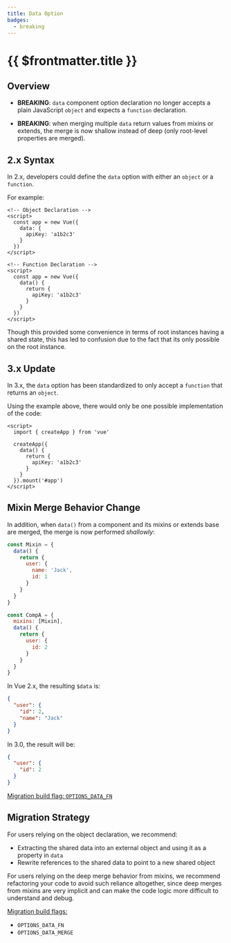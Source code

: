 ```yaml
---
title: Data Option
badges:
  - breaking
---
```


# {{ $frontmatter.title }} <MigrationBadges :badges="$frontmatter.badges" />

## Overview

- **BREAKING**: `data` component option declaration no longer accepts a plain JavaScript `object` and expects a `function` declaration.

- **BREAKING**: when merging multiple `data` return values from mixins or extends, the merge is now shallow instead of deep (only root-level properties are merged).

## 2.x Syntax

In 2.x, developers could define the `data` option with either an `object` or a `function`.

For example:

```vue-html
<!-- Object Declaration -->
<script>
  const app = new Vue({
    data: {
      apiKey: 'a1b2c3'
    }
  })
</script>

<!-- Function Declaration -->
<script>
  const app = new Vue({
    data() {
      return {
        apiKey: 'a1b2c3'
      }
    }
  })
</script>
```

Though this provided some convenience in terms of root instances having a shared state, this has led to confusion due to the fact that its only possible on the root instance.

## 3.x Update

In 3.x, the `data` option has been standardized to only accept a `function` that returns an `object`.

Using the example above, there would only be one possible implementation of the code:

```vue-html
<script>
  import { createApp } from 'vue'

  createApp({
    data() {
      return {
        apiKey: 'a1b2c3'
      }
    }
  }).mount('#app')
</script>
```

## Mixin Merge Behavior Change

In addition, when `data()` from a component and its mixins or extends base are merged, the merge is now performed *shallowly*:

```js
const Mixin = {
  data() {
    return {
      user: {
        name: 'Jack',
        id: 1
      }
    }
  }
}

const CompA = {
  mixins: [Mixin],
  data() {
    return {
      user: {
        id: 2
      }
    }
  }
}
```

In Vue 2.x, the resulting `$data` is:

```json
{
  "user": {
    "id": 2,
    "name": "Jack"
  }
}
```

In 3.0, the result will be:

```json
{
  "user": {
    "id": 2
  }
}
```

[Migration build flag: `OPTIONS_DATA_FN`](migration-build.html#compat-configuration)

## Migration Strategy

For users relying on the object declaration, we recommend:

- Extracting the shared data into an external object and using it as a property in `data`
- Rewrite references to the shared data to point to a new shared object

For users relying on the deep merge behavior from mixins, we recommend refactoring your code to avoid such reliance altogether, since deep merges from mixins are very implicit and can make the code logic more difficult to understand and debug.

[Migration build flags:](migration-build.html#compat-configuration)

- `OPTIONS_DATA_FN`
- `OPTIONS_DATA_MERGE`
